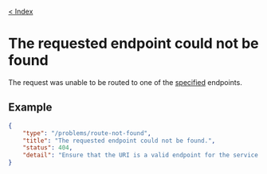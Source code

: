 [< Index](/problems)

# The requested endpoint could not be found

The request was unable to be routed to one of the [specified](/v2/swagger) endpoints.

## Example

```json
{
    "type": "/problems/route-not-found",
    "title": "The requested endpoint could not be found.",
    "status": 404,
    "detail": "Ensure that the URI is a valid endpoint for the service."
}
```
